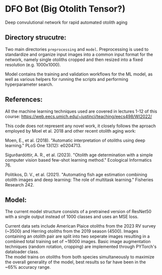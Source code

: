 # DFO Bot (Big Otolith Tensor?)
Deep convulutional network for rapid automated otolith aging

## Directory strucutre:

Two main directories `preprocessing` and `model`.  Preprocessing is used to standardize and organize input images into a common input format for the network, namely single otoliths cropped and then resized into a fixed resolution (e.g. 1000x1000).

Model contains the training and validation workflows for the ML model, as well as various helpers for running the scripts and performing hyperparameter search.  


## References:
All the machine learning techniques used are covered in lectures 1-12 of this course:
https://web.eecs.umich.edu/~justincj/teaching/eecs498/WI2022/

This code does not represent any novel work, it closely follows the aproach employed by Moel et al. 2018 and other recent otolith aging work:

Moen, E., et al. (2018). "Automatic interpretation of otoliths using deep learning." PLoS One 13(12): e0204713.

Sigurðardóttir, A. R., et al. (2023). "Otolith age determination with a simple computer vision based few-shot learning method." Ecological Informatics 76.

Politikos, D. V., et al. (2021). "Automating fish age estimation combining otolith images and deep learning: The role of multitask learning." Fisheries Research 242.

## Model: 

The current model structure consists of a pretrained version of ResNet50 with a single output instead of 1000 classes and uses an MSE loss.

Current data sets include American Plaice otoliths from the 2023 RV survey (~3500) and Herring otoliths from the 2019 season (4500).
Images containing an otolith pair are split into two seperate images resulting in a combined total training set of ~18000 images.
Basic image augmentation techniques (random rotation, cropping) are implemented through PYTorch's dataloader class.  
The model trains on otoliths from both species simultaneously to maximize the overall generality of the model, best results so far have been in the ~65% accuracy range.  
